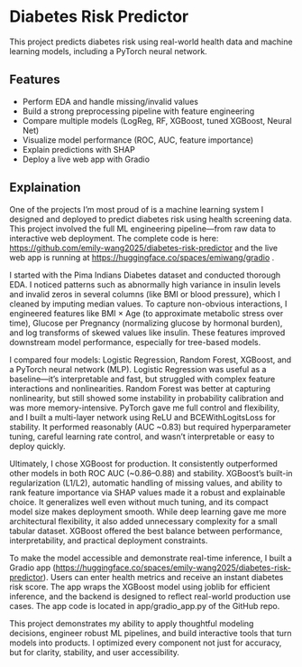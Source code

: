 # Diabetes Risk Predictor

This project predicts diabetes risk using real-world health data and machine learning models, including a PyTorch neural network.

## Features
- Perform EDA and handle missing/invalid values
- Build a strong preprocessing pipeline with feature engineering
- Compare multiple models (LogReg, RF, XGBoost, tuned XGBoost, Neural Net)
- Visualize model performance (ROC, AUC, feature importance)
- Explain predictions with SHAP
- Deploy a live web app with Gradio

## Explaination
One of the projects I’m most proud of is a machine learning system I designed and deployed to predict diabetes risk using health screening data. This project involved the full ML engineering pipeline—from raw data to interactive web deployment. The complete code is here: https://github.com/emily-wang2025/diabetes-risk-predictor and the live web app is running at https://huggingface.co/spaces/emiwang/gradio .

I started with the Pima Indians Diabetes dataset and conducted thorough EDA. I noticed patterns such as abnormally high variance in insulin levels and invalid zeros in several columns (like BMI or blood pressure), which I cleaned by imputing median values. To capture non-obvious interactions, I engineered features like BMI × Age (to approximate metabolic stress over time), Glucose per Pregnancy (normalizing glucose by hormonal burden), and log transforms of skewed values like insulin. These features improved downstream model performance, especially for tree-based models.

I compared four models: Logistic Regression, Random Forest, XGBoost, and a PyTorch neural network (MLP). Logistic Regression was useful as a baseline—it’s interpretable and fast, but struggled with complex feature interactions and nonlinearities. Random Forest was better at capturing nonlinearity, but still showed some instability in probability calibration and was more memory-intensive. PyTorch gave me full control and flexibility, and I built a multi-layer network using ReLU and BCEWithLogitsLoss for stability. It performed reasonably (AUC ~0.83) but required hyperparameter tuning, careful learning rate control, and wasn’t interpretable or easy to deploy quickly.

Ultimately, I chose XGBoost for production. It consistently outperformed other models in both ROC AUC (~0.86–0.88) and stability. XGBoost’s built-in regularization (L1/L2), automatic handling of missing values, and ability to rank feature importance via SHAP values made it a robust and explainable choice. It generalizes well even without much tuning, and its compact model size makes deployment smooth. While deep learning gave me more architectural flexibility, it also added unnecessary complexity for a small tabular dataset. XGBoost offered the best balance between performance, interpretability, and practical deployment constraints.

To make the model accessible and demonstrate real-time inference, I built a Gradio app (https://huggingface.co/spaces/emily-wang2025/diabetes-risk-predictor). Users can enter health metrics and receive an instant diabetes risk score. The app wraps the XGBoost model using joblib for efficient inference, and the backend is designed to reflect real-world production use cases. The app code is located in app/gradio_app.py of the GitHub repo.

This project demonstrates my ability to apply thoughtful modeling decisions, engineer robust ML pipelines, and build interactive tools that turn models into products. I optimized every component not just for accuracy, but for clarity, stability, and user accessibility.

